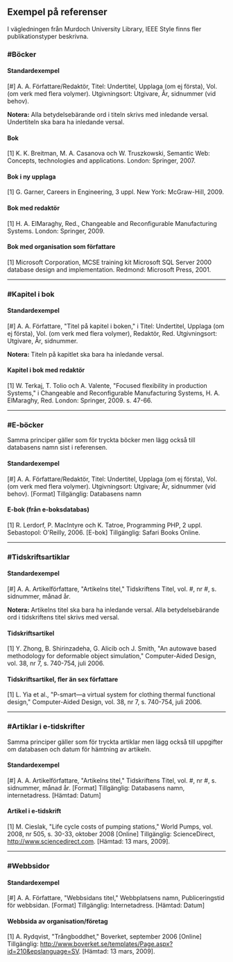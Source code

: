 ## Exempel på referenser

I vägledningen från Murdoch University Library, IEEE Style finns fler publikationstyper beskrivna.

### #Böcker
#### Standardexempel
[#] A. A. Författare/Redaktör, Titel: Undertitel, Upplaga (om ej första), Vol. (om verk med flera volymer). Utgivningsort: Utgivare, År, sidnummer (vid behov).

<b>Notera:</b> Alla betydelsebärande ord i titeln skrivs med inledande versal. Undertiteln ska bara ha inledande versal.

#### Bok
[1] K. K. Breitman, M. A. Casanova och W. Truszkowski, Semantic Web: Concepts, technologies and applications. London: Springer, 2007.

#### Bok i ny upplaga
[1] G. Garner, Careers in Engineering, 3 uppl. New York: McGraw-Hill, 2009.

#### Bok med redaktör 
[1] H. A. ElMaraghy, Red., Changeable and Reconfigurable Manufacturing Systems. London: Springer, 2009.

#### Bok med organisation som författare 
[1] Microsoft Corporation, MCSE training kit Microsoft SQL Server 2000 database design and implementation. Redmond: Microsoft Press, 2001.

***

### #Kapitel i bok
#### Standardexempel
[#] A. A. Författare, "Titel på kapitel i boken," i Titel: Undertitel, Upplaga (om ej första), Vol. (om verk med flera volymer), Redaktör, Red. Utgivningsort: Utgivare, År, sidnummer.

<b>Notera:</b> Titeln på kapitlet ska bara ha inledande versal.

#### Kapitel i bok med redaktör
[1] W. Terkaj, T. Tolio och A. Valente, "Focused flexibility in production Systems," i Changeable and Reconfigurable Manufacturing Systems, H. A. ElMaraghy, Red. London: Springer, 2009. s. 47-66.

***

### #E-böcker
Samma principer gäller som för tryckta böcker men lägg också till databasens namn sist i referensen.

#### Standardexempel
[#] A. A. Författare/Redaktör, Titel: Undertitel, Upplaga (om ej första), Vol. (om verk med flera volymer). Utgivningsort: Utgivare; År, sidnummer (vid behov). [Format] Tillgänglig: Databasens namn

#### E-bok (från e-boksdatabas)
[1] R. Lerdorf, P. MacIntyre och K. Tatroe, Programming PHP, 2 uppl. Sebastopol: O'Reilly, 2006. [E-bok] Tillgänglig: Safari Books Online.

***

### #Tidskriftsartiklar
#### Standardexempel
[#] A. A. Artikelförfattare, "Artikelns titel," Tidskriftens Titel, vol. #, nr #, s. sidnummer, månad år.

<b>Notera:</b> Artikelns titel ska bara ha inledande versal. Alla betydelsebärande ord i tidskriftens titel skrivs med versal.

#### Tidskriftsartikel
[1] Y. Zhong, B. Shirinzadeha, G. Alicib och J. Smith, "An autowave based methodology for deformable object simulation," Computer-Aided Design, vol. 38, nr 7, s. 740-754, juli 2006.

#### Tidskriftsartikel, fler än sex författare
[1] L. Yia et al., "P-smart—a virtual system for clothing thermal functional design," Computer-Aided Design, vol. 38, nr 7, s. 740-754, juli 2006.

***

### #Artiklar i e-tidskrifter
Samma principer gäller som för tryckta artiklar men lägg också till uppgifter om databasen och datum för hämtning av artikeln.

#### Standardexempel
[#] A. A. Artikelförfattare, "Artikelns titel," Tidskriftens Titel, vol. #, nr #, s. sidnummer, månad år. [Format] Tillgänglig: Databasens namn, internetadress. [Hämtad: Datum]

#### Artikel i e-tidskrift 
[1] M. Cieslak, "Life cycle costs of pumping stations," World Pumps, vol. 2008, nr 505, s. 30-33, oktober 2008 [Online] Tillgänglig: ScienceDirect, http://www.sciencedirect.com. [Hämtad: 13 mars, 2009].

***

### #Webbsidor
#### Standardexempel
[#] A. A. Författare, "Webbsidans titel," Webbplatsens namn, Publiceringstid för webbsidan. [Format] Tillgänglig: Internetadress. [Hämtad: Datum]

#### Webbsida av organisation/företag 
[1] A. Rydqvist, "Trångboddhet," Boverket, september 2006 [Online] Tillgänglig: http://www.boverket.se/templates/Page.aspx?id=210&epslanguage=SV. [Hämtad: 13 mars, 2009].